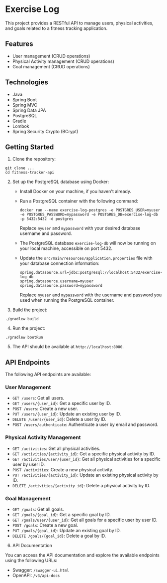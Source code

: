 # Exercise Log

This project provides a RESTful API to manage users, physical activities, and goals related to a fitness tracking application.

## Features

- User management (CRUD operations)
- Physical Activity management (CRUD operations)
- Goal management (CRUD operations)

## Technologies

- Java
- Spring Boot
- Spring MVC
- Spring Data JPA
- PostgreSQL
- Gradle
- Lombok
- Spring Security Crypto (BCrypt)

## Getting Started

1. Clone the repository:

```
git clone ...
cd fitness-tracker-api
```

2. Set up the PostgreSQL database using Docker:

    - Install Docker on your machine, if you haven't already.
    - Run a PostgreSQL container with the following command:

      ```
      docker run --name exercise-log-postgres -e POSTGRES_USER=myuser -e POSTGRES_PASSWORD=mypassword -e POSTGRES_DB=exercise-log-db -p 5432:5432 -d postgres
      ```

      Replace `myuser` and `mypassword` with your desired database username and password.

    - The PostgreSQL database `exercise-log-db` will now be running on your local machine, accessible on port 5432.

    - Update the `src/main/resources/application.properties` file with your database connection information:

      ```
      spring.datasource.url=jdbc:postgresql://localhost:5432/exercise-log-db
      spring.datasource.username=myuser
      spring.datasource.password=mypassword
      ```

      Replace `myuser` and `mypassword` with the username and password you used when running the PostgreSQL container.


3. Build the project:

```shell
./gradlew build
```

4. Run the project:

```shell
./gradlew bootRun
```

5. The API should be available at `http://localhost:8080`.

## API Endpoints

The following API endpoints are available:

### User Management

- `GET /users`: Get all users.
- `GET /users/{user_id}`: Get a specific user by ID.
- `POST /users`: Create a new user.
- `PUT /users/{user_id}`: Update an existing user by ID.
- `DELETE /users/{user_id}`: Delete a user by ID.
- `POST /users/authenticate`: Authenticate a user by email and password.

### Physical Activity Management

- `GET /activities`: Get all physical activities.
- `GET /activities/{activity_id}`: Get a specific physical activity by ID.
- `GET /activities/user/{user_id}`: Get all physical activities for a specific user by user ID.
- `POST /activities`: Create a new physical activity.
- `PUT /activities/{activity_id}`: Update an existing physical activity by ID.
- `DELETE /activities/{activity_id}`: Delete a physical activity by ID.

### Goal Management

- `GET /goals`: Get all goals.
- `GET /goals/{goal_id}`: Get a specific goal by ID.
- `GET /goals/user/{user_id}`: Get all goals for a specific user by user ID.
- `POST /goals`: Create a new goal.
- `PUT /goals/{goal_id}`: Update an existing goal by ID.
- `DELETE /goals/{goal_id}`: Delete a goal by ID.

6. API Documentation

You can access the API documentation and explore the available endpoints using the following URLs:

- Swagger: `/swagger-ui.html`
- OpenAPI: `/v3/api-docs`

